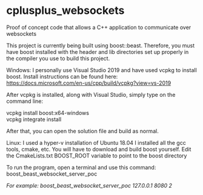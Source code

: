 # cplusplus_websockets
Proof of concept code that allows a C++ application to communicate over websockets

This project is currently being built using boost::beast.
Therefore, you must have boost installed with the header and lib directories set up properly in the compiler you use to build this project.

Windows:
I personally use Visual Studio 2019 and have used vcpkg to install boost.
Install instructions can be found here:
https://docs.microsoft.com/en-us/cpp/build/vcpkg?view=vs-2019

After vcpkg is installed, along with Visual Studio, simply type on the command line:

vcpkg install boost:x64-windows  
vcpkg integrate install  

After that, you can open the solution file and build as normal.

Linux:
I used a hyper-v installation of Ubuntu 18.04
I installed all the gcc tools, cmake, etc.
You will have to download and build boost yourself.
Edit the CmakeLists.txt BOOST_ROOT variable to point to the boost directory

To run the program, open a terminal and use this command:
boost_beast_websocket_server_poc <address> <port> <threads>

For example:
boost_beast_websocket_server_poc 127.0.0.1 8080 2
